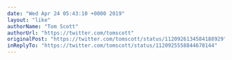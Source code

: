 ```yaml
---
date: "Wed Apr 24 05:43:10 +0000 2019"
layout: "like"
authorName: "Tom Scott"
authorUrl: "https://twitter.com/tomscott"
originalPost: "https://twitter.com/tomscott/status/1120926134584188929"
inReplyTo: "https://twitter.com/tomscott/status/1120925558844678144"
---
```

